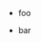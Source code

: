 <!-- # TODO list {#todo} -->
  
  - <i class="fa-regular fa-square"></i> foo

  - <i class="fa-solid fa-square-check"></i> bar